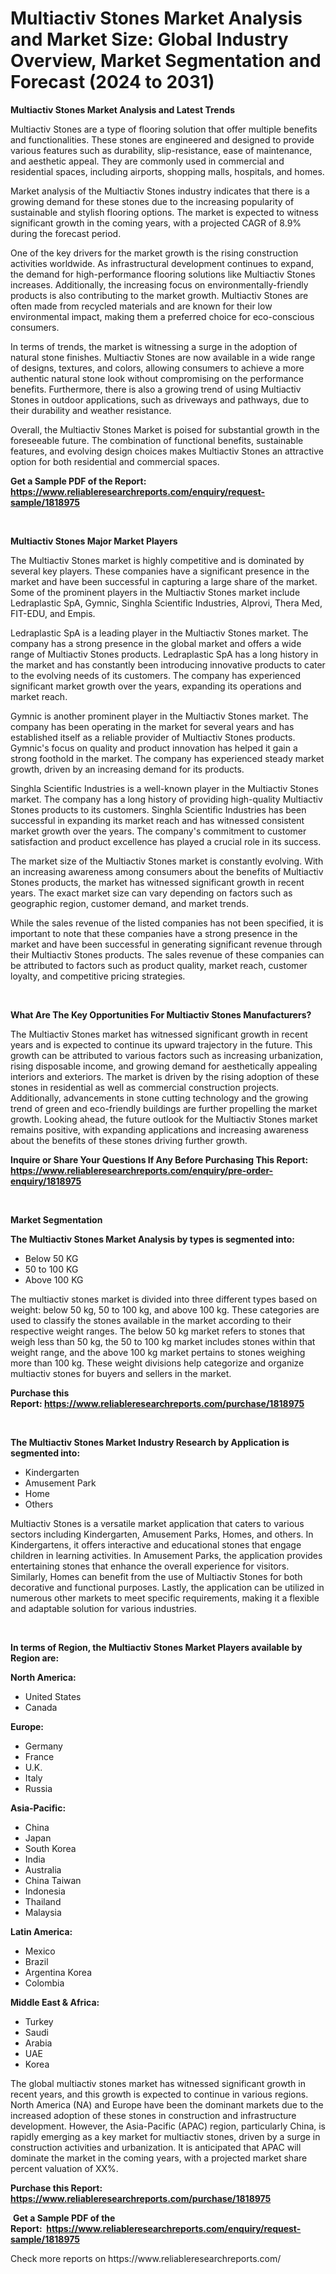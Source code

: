 <p><h1>Multiactiv Stones Market Analysis and Market Size: Global Industry Overview, Market Segmentation and Forecast (2024 to 2031)</h1></p><p><strong>Multiactiv Stones Market Analysis and Latest Trends</strong></p>
<p><p>Multiactiv Stones are a type of flooring solution that offer multiple benefits and functionalities. These stones are engineered and designed to provide various features such as durability, slip-resistance, ease of maintenance, and aesthetic appeal. They are commonly used in commercial and residential spaces, including airports, shopping malls, hospitals, and homes.</p><p>Market analysis of the Multiactiv Stones industry indicates that there is a growing demand for these stones due to the increasing popularity of sustainable and stylish flooring options. The market is expected to witness significant growth in the coming years, with a projected CAGR of 8.9% during the forecast period.</p><p>One of the key drivers for the market growth is the rising construction activities worldwide. As infrastructural development continues to expand, the demand for high-performance flooring solutions like Multiactiv Stones increases. Additionally, the increasing focus on environmentally-friendly products is also contributing to the market growth. Multiactiv Stones are often made from recycled materials and are known for their low environmental impact, making them a preferred choice for eco-conscious consumers.</p><p>In terms of trends, the market is witnessing a surge in the adoption of natural stone finishes. Multiactiv Stones are now available in a wide range of designs, textures, and colors, allowing consumers to achieve a more authentic natural stone look without compromising on the performance benefits. Furthermore, there is also a growing trend of using Multiactiv Stones in outdoor applications, such as driveways and pathways, due to their durability and weather resistance.</p><p>Overall, the Multiactiv Stones Market is poised for substantial growth in the foreseeable future. The combination of functional benefits, sustainable features, and evolving design choices makes Multiactiv Stones an attractive option for both residential and commercial spaces.</p></p>
<p><strong>Get a Sample PDF of the Report:&nbsp; <a href="https://www.reliableresearchreports.com/enquiry/request-sample/1818975">https://www.reliableresearchreports.com/enquiry/request-sample/1818975</a></strong></p>
<p>&nbsp;</p>
<p><strong>Multiactiv Stones Major Market Players</strong></p>
<p><p>The Multiactiv Stones market is highly competitive and is dominated by several key players. These companies have a significant presence in the market and have been successful in capturing a large share of the market. Some of the prominent players in the Multiactiv Stones market include Ledraplastic SpA, Gymnic, Singhla Scientific Industries, Alprovi, Thera Med, FIT-EDU, and Empis.</p><p>Ledraplastic SpA is a leading player in the Multiactiv Stones market. The company has a strong presence in the global market and offers a wide range of Multiactiv Stones products. Ledraplastic SpA has a long history in the market and has constantly been introducing innovative products to cater to the evolving needs of its customers. The company has experienced significant market growth over the years, expanding its operations and market reach.</p><p>Gymnic is another prominent player in the Multiactiv Stones market. The company has been operating in the market for several years and has established itself as a reliable provider of Multiactiv Stones products. Gymnic's focus on quality and product innovation has helped it gain a strong foothold in the market. The company has experienced steady market growth, driven by an increasing demand for its products.</p><p>Singhla Scientific Industries is a well-known player in the Multiactiv Stones market. The company has a long history of providing high-quality Multiactiv Stones products to its customers. Singhla Scientific Industries has been successful in expanding its market reach and has witnessed consistent market growth over the years. The company's commitment to customer satisfaction and product excellence has played a crucial role in its success.</p><p>The market size of the Multiactiv Stones market is constantly evolving. With an increasing awareness among consumers about the benefits of Multiactiv Stones products, the market has witnessed significant growth in recent years. The exact market size can vary depending on factors such as geographic region, customer demand, and market trends.</p><p>While the sales revenue of the listed companies has not been specified, it is important to note that these companies have a strong presence in the market and have been successful in generating significant revenue through their Multiactiv Stones products. The sales revenue of these companies can be attributed to factors such as product quality, market reach, customer loyalty, and competitive pricing strategies.</p></p>
<p>&nbsp;</p>
<p><strong>What Are The Key Opportunities For Multiactiv Stones Manufacturers?</strong></p>
<p><p>The Multiactiv Stones market has witnessed significant growth in recent years and is expected to continue its upward trajectory in the future. This growth can be attributed to various factors such as increasing urbanization, rising disposable income, and growing demand for aesthetically appealing interiors and exteriors. The market is driven by the rising adoption of these stones in residential as well as commercial construction projects. Additionally, advancements in stone cutting technology and the growing trend of green and eco-friendly buildings are further propelling the market growth. Looking ahead, the future outlook for the Multiactiv Stones market remains positive, with expanding applications and increasing awareness about the benefits of these stones driving further growth.</p></p>
<p><strong>Inquire or Share Your Questions If Any Before Purchasing This Report: <a href="https://www.reliableresearchreports.com/enquiry/pre-order-enquiry/1818975">https://www.reliableresearchreports.com/enquiry/pre-order-enquiry/1818975</a></strong></p>
<p>&nbsp;</p>
<p><strong>Market Segmentation</strong></p>
<p><strong>The Multiactiv Stones Market Analysis by types is segmented into:</strong></p>
<p><ul><li>Below 50 KG</li><li>50 to 100 KG</li><li>Above 100 KG</li></ul></p>
<p><p>The multiactiv stones market is divided into three different types based on weight: below 50 kg, 50 to 100 kg, and above 100 kg. These categories are used to classify the stones available in the market according to their respective weight ranges. The below 50 kg market refers to stones that weigh less than 50 kg, the 50 to 100 kg market includes stones within that weight range, and the above 100 kg market pertains to stones weighing more than 100 kg. These weight divisions help categorize and organize multiactiv stones for buyers and sellers in the market.</p></p>
<p><strong>Purchase this Report:&nbsp;<a href="https://www.reliableresearchreports.com/purchase/1818975">https://www.reliableresearchreports.com/purchase/1818975</a></strong></p>
<p>&nbsp;</p>
<p><strong>The Multiactiv Stones Market Industry Research by Application is segmented into:</strong></p>
<p><ul><li>Kindergarten</li><li>Amusement Park</li><li>Home</li><li>Others</li></ul></p>
<p><p>Multiactiv Stones is a versatile market application that caters to various sectors including Kindergarten, Amusement Parks, Homes, and others. In Kindergartens, it offers interactive and educational stones that engage children in learning activities. In Amusement Parks, the application provides entertaining stones that enhance the overall experience for visitors. Similarly, Homes can benefit from the use of Multiactiv Stones for both decorative and functional purposes. Lastly, the application can be utilized in numerous other markets to meet specific requirements, making it a flexible and adaptable solution for various industries.</p></p>
<p>&nbsp;</p>
<p><strong>In terms of Region, the Multiactiv Stones Market Players available by Region are:</strong></p>
<p>
    <p> <strong> North America: </strong>
        <ul>
            <li>United States</li>
            <li>Canada</li>
        </ul>
        </p> 
    <p> <strong> Europe: </strong>
        <ul>
            <li>Germany</li>
            <li>France</li>
            <li>U.K.</li>
            <li>Italy</li>
            <li>Russia</li>
        </ul>
        </p> 
    <p> <strong> Asia-Pacific: </strong>
        <ul>
            <li>China</li>
            <li>Japan</li>
            <li>South Korea</li>
            <li>India</li>
            <li>Australia</li>
            <li>China Taiwan</li>
            <li>Indonesia</li>
            <li>Thailand</li>
            <li>Malaysia</li>
        </ul>
        </p> 
    <p> <strong> Latin America: </strong>
        <ul>
            <li>Mexico</li>
            <li>Brazil</li>
            <li>Argentina Korea</li>
            <li>Colombia</li>
        </ul>
        </p> 
    <p> <strong> Middle East & Africa: </strong>
        <ul>
            <li>Turkey</li>
            <li>Saudi</li>
            <li>Arabia</li>
            <li>UAE</li>
            <li>Korea</li>
        </ul>
    </p>
    </p>
<p><p>The global multiactiv stones market has witnessed significant growth in recent years, and this growth is expected to continue in various regions. North America (NA) and Europe have been the dominant markets due to the increased adoption of these stones in construction and infrastructure development. However, the Asia-Pacific (APAC) region, particularly China, is rapidly emerging as a key market for multiactiv stones, driven by a surge in construction activities and urbanization. It is anticipated that APAC will dominate the market in the coming years, with a projected market share percent valuation of XX%.</p></p>
<p><strong>Purchase this Report: <a href="https://www.reliableresearchreports.com/purchase/1818975">https://www.reliableresearchreports.com/purchase/1818975</a></strong></p>
<p>&nbsp;<strong>Get a Sample PDF of the Report:&nbsp;&nbsp;<a href="https://www.reliableresearchreports.com/enquiry/request-sample/1818975">https://www.reliableresearchreports.com/enquiry/request-sample/1818975</a></strong></p>
<p><strong></strong></p>
<p>Check more reports on https://www.reliableresearchreports.com/</p>